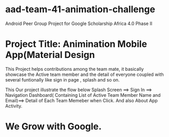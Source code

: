 # aad-team-41-animation-challenge
Android Peer Group Project for Google Scholarship Africa 4.0 Phase II

# Project Title: Animination Mobile App(Material Design
This Project helps contributions among the team mate, it basically showcase the Active team member and the detail of everyone coupled with several funtionally like sign in page , splash and so on.


This Our project illustrate the flow below
Splash Screen ==>
Sign In ==>
Navigation Dashboard( Containing List of Active Team Member Name and Email)==>
Detail of Each Team Memeber when Click.
And also About App Activity.


# We Grow with Google.
